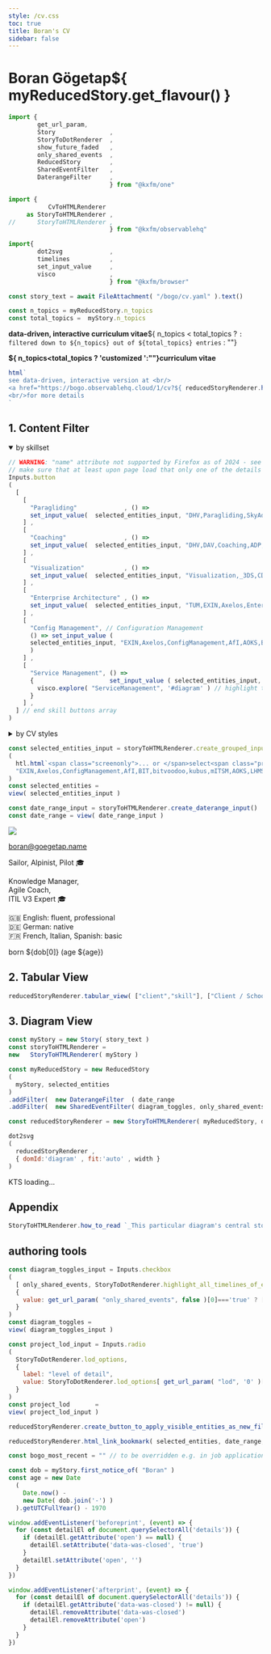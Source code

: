 ```yaml
---
style: /cv.css
toc: true
title: Boran's CV
sidebar: false
---
```

<div class="grid grid-cols-2">
<div class="card">

# Boran Gögetap${ myReducedStory.get_flavour() }

```js
import {  
        get_url_param,
        Story               ,
        StoryToDotRenderer  ,
        show_future_faded   ,
        only_shared_events  ,
        ReducedStory        ,
        SharedEventFilter   ,
        DaterangeFilter     ,
                            } from "@kxfm/one"

import { 
           CvToHTMLRenderer
     as StoryToHTMLRenderer ,
//      StoryToHTMLRenderer ,
                            } from "@kxfm/observablehq"

import{ 
        dot2svg             ,
        timelines           ,
        set_input_value     ,
        visco               ,
                            } from "@kxfm/browser"

const story_text = await FileAttachment( "/bogo/cv.yaml" ).text()
```

```js
const n_topics = myReducedStory.n_topics 
const total_topics =  myStory.n_topics
```

<span class="screenonly">

**data-driven, interactive curriculum vitae**${ n_topics < total_topics ? `: filtered down to ${n_topics} out of ${total_topics} entries` : ""}

</span>
<span class="printonly">

**${ n_topics<total_topics ? 'customized ':""}curriculum vitae** 

```js
html`
see data-driven, interactive version at <br/>
<a href="https://bogo.observablehq.cloud/1/cv?${ reducedStoryRenderer.html_urlparameters_bookmark( selected_entities, date_range, diagram_toggles, project_lod ) }">https://bogo.observablehq.cloud/1/cv</a>
<br/>for more details
`
```

</span>

## 1. Content Filter

<details name="entity_selection" open><summary>by skillset</summary>

```js
// WARNING: "name" attribute not supported by Firefox as of 2024 - see https://caniuse.com/mdn-html_elements_details_name
// make sure that at least upon page load that only one of the details group is open
Inputs.button
(
  [
    [
      "Paragliding"             , () => 
      set_input_value(  selected_entities_input, "DHV,Paragliding,SkyAdventures".split( ',' )  )
    ] ,
    [
      "Coaching"                , () => 
      set_input_value(  selected_entities_input, "DHV,DAV,Coaching,ADP,BIT"                                             .split( ',' )  )
    ] ,
    [
      "Visualization"           , () => 
      set_input_value(  selected_entities_input, "Visualization,_3DS,CDK,Java3D,Graphviz,ArsEdition,kubus,Storz,BMWBank,ING,Völkl"          .split( ',' )  )
    ] ,
    [
      "Enterprise Architecture" , () => 
      set_input_value(  selected_entities_input, "TUM,EXIN,Axelos,EnterpriseArchitecture,AOKP,BMWBank,mITSM,SAP,SymGmbH".split( ',' )  )
    ] ,
    [
      "Config Management", // Configuration Management
      () => set_input_value (
      selected_entities_input, "EXIN,Axelos,ConfigManagement,AfI,AOKS,BIT,bitvoodoo,DZB,kubus,LHMS,mITSM,SymGmbH,Wissenswandler".split(',')
      )
    ] ,
    [
      "Service Management", () => 
      {                     set_input_value ( selected_entities_input, "TUM,EXIN,Axelos,ServiceManagement,ADP,kubus,LHS,AOKS,HNU,BMWBank,SSB".split(',')  )
        visco.explore( "ServiceManagement", '#diagram' ) // highlight the Service Management track so that projects within that scope are more obvious
      }
    ] ,
  ] // end skill buttons array
)
```
</details>

<details name="entity_selection" ><summary>by CV styles</summary>

```js
Inputs.button
( [
  ["nothing", () => 
   {
     set_input_value( selected_entities_input, [] );
   }
  ] ,
  [ "all skills", () => set_input_value(  selected_entities_input, myStory.keep_types( [ "skill" ] )  )   ]
  ,
  [ "all clients", () => {
    set_input_value(  selected_entities_input, myStory.keep_types( [ "OU"    ] ))
    set_input_value(  project_lod_input, StoryToDotRenderer.lod_options[0]      )
    set_input_value(  diagram_toggles_input, [only_shared_events], '-'          )
   }
  ] ,
  [ "linear CV (Boran's timeline)", () => set_input_value(  selected_entities_input, ["Boran"] ) ]
  ,
  [ "Social CV (all people's timelines)", () => {
    set_input_value(  selected_entities_input, myStory.keep_types( ["person"] ) )
    set_input_value(  project_lod_input, StoryToDotRenderer.lod_options[0]      )
    set_input_value(  diagram_toggles_input, [only_shared_events], '+'          )
   }  
  ] ,
  [ "People & Clients", () => {
    set_input_value(  selected_entities_input, myStory.keep_types( ["person","OU"] )  )
    set_input_value(  project_lod_input, StoryToDotRenderer.lod_options[0]      )
    set_input_value(  diagram_toggles_input, [only_shared_events], '+'          )
   }
  ] ,
  [ "everything", () => {
    set_input_value(  selected_entities_input, myStory.entity_keys              )
    set_input_value(  project_lod_input, StoryToDotRenderer.lod_options[0]      )
    set_input_value(  diagram_toggles_input, [only_shared_events], '-'          )
   }
  ] ,
] )
```
</details>

```js
const selected_entities_input = storyToHTMLRenderer.create_grouped_input
(
  htl.html`<span class="screenonly">... or </span>select<span class="printonly">ed</span> CV elements<span class="screenonly"> individually</span>:` ,
  "EXIN,Axelos,ConfigManagement,AfI,BIT,bitvoodoo,kubus,mITSM,AOKS,LHMS,DZB,SymGmbH,Wissenswandler".split(',')
) 
const selected_entities = 
view( selected_entities_input )
```

```js
const date_range_input = storyToHTMLRenderer.create_daterange_input()
const date_range = view( date_range_input )
```

</div>
<div class="card">

![](/img/20220830_184948~3.jpg)

[boran@goegetap.name](mailto:boran@goegetap.name)

Sailor, Alpinist, Pilot 🎓

Knowledge Manager,<br/>
Agile Coach,<br/>
ITIL V3 Expert 🎓

🇬🇧 English: fluent, professional<br/>
🇩🇪 German: native<br/>
🇫🇷 French, Italian, Spanish: basic

born ${dob[0]} (age ${age})

</div>
</div>

<div class="card">

## 2. Tabular View

```js
reducedStoryRenderer.tabular_view( ["client","skill"], ["Client / School","Skills involved"] )
```

</div>
<div class="card">

## 3. Diagram View

```js
const myStory = new Story( story_text )
const storyToHTMLRenderer = 
new   StoryToHTMLRenderer( myStory )
```

```js
const myReducedStory = new ReducedStory
(
  myStory, selected_entities 
)
.addFilter(  new DaterangeFilter  ( date_range                          )  )
.addFilter(  new SharedEventFilter( diagram_toggles, only_shared_events )  )

const reducedStoryRenderer = new StoryToHTMLRenderer( myReducedStory, diagram_toggles, project_lod )
```

```js
dot2svg
(
  reducedStoryRenderer ,
  { domId:'diagram' , fit:'auto' , width } 
)
```

<div id="ktsConsole">KTS loading...</div>

</div>

## Appendix

```js
StoryToHTMLRenderer.how_to_read `_This particular diagram's central story is Boran's curriculum vitae (CV) with an emphasis on 'professional' events_`
```

<span class="screenonly">

## authoring tools

```js
const diagram_toggles_input = Inputs.checkbox
(
  [ only_shared_events, StoryToDotRenderer.highlight_all_timelines_of_event ], 
  {
    value: get_url_param( "only_shared_events", false )[0]==='true' ? [only_shared_events] : []
  } 
)
const diagram_toggles = 
view( diagram_toggles_input )

const project_lod_input = Inputs.radio
(
  StoryToDotRenderer.lod_options, 
  {
    label: "level of detail", 
    value: StoryToDotRenderer.lod_options[ get_url_param( "lod", '0' )[0] ]
  }
) 
const project_lod       = 
view( project_lod_input )
```

```js
reducedStoryRenderer.create_button_to_apply_visible_entities_as_new_filter( selected_entities_input )
```

```js
reducedStoryRenderer.html_link_bookmark( selected_entities, date_range, diagram_toggles, project_lod )
```
</span>

```js
const bogo_most_recent = "" // to be overridden e.g. in job applications to include a latest "open to work" event
```

```js
const dob = myStory.first_notice_of( "Boran" )
const age = new Date
  (
    Date.now() - 
    new Date( dob.join('-') )
  ).getUTCFullYear() - 1970
```

```js
window.addEventListener('beforeprint', (event) => {
  for (const detailEl of document.querySelectorAll('details')) {
    if (detailEl.getAttribute('open') == null) {
      detailEl.setAttribute('data-was-closed', 'true')
    }
    detailEl.setAttribute('open', '')
  }
})

window.addEventListener('afterprint', (event) => {
  for (const detailEl of document.querySelectorAll('details')) {
    if (detailEl.getAttribute('data-was-closed') != null) {
      detailEl.removeAttribute('data-was-closed')
      detailEl.removeAttribute('open')
    }
  }
})
```
